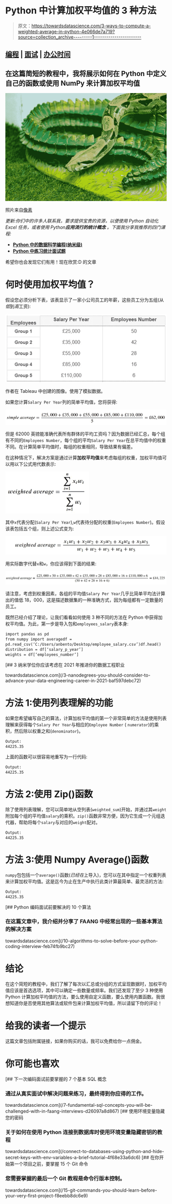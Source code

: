 # Python 中计算加权平均值的 3 种方法

> 原文：<https://towardsdatascience.com/3-ways-to-compute-a-weighted-average-in-python-4e066de7a719?source=collection_archive---------1----------------------->

## [编程](https://towardsdatascience.com/tagged/programming) | [面试](https://towardsdatascience.com/tagged/interviewing) | [办公时间](https://towardsdatascience.com/tagged/office-hours)

## 在这篇简短的教程中，我将展示如何在 Python 中定义自己的函数或使用 NumPy 来计算加权平均值

![](img/b460a09f7ee3fd5461c76f8b55356397.png)

照片来自[像素](https://www.pexels.com/)

*更新:你们中的许多人联系我，要求提供宝贵的资源，以便使用 Python* *自动化 Excel 任务，或者使用 Python****应用流行的统计概念*** *。下面我分享我推荐的四门课程:*

*   [**Python 中的数据科学编程(纳米级)**](https://imp.i115008.net/2rrmW7)
*   [**Python 中练习统计面试题**](https://datacamp.pxf.io/jWm44P)

希望你也会发现它们有用！现在欣赏:D 的文章

# 何时使用加权平均值？

假设您必须分析下表，该表显示了一家小公司员工的年薪，这些员工分为五组(从*低*到*高*工资):

![](img/ac7f1e0767d190e0829e62217653b9b4.png)

作者在 Tableau 中创建的图像。使用了模拟数据。

如果您计算`Salary Per Year`列的简单平均值，您将获得:

![](img/d48be9943f4b84bd4356c6282eebc314.png)

但是 62000 英镑能准确代表所有群体的平均工资吗？因为数据已经汇总，每个组有不同的`Employees Number`，每个组的平均`Salary Per Year`在总平均值中的权重不同。在计算简单平均值时，每组的权重相同，导致结果有偏差。

在这种情况下，解决方案是通过计算**加权平均值**来考虑每组的权重，加权平均值可以用以下公式用代数表示:

![](img/8563d3e574ac4b8923771c0364f2f4c1.png)

其中`x`代表分配(`Salary Per Year`),`w`代表待分配的权重(`Employees Number`)。假设该表包括五个组，则上述公式变为:

![](img/99988f1e165c59371fe88d07c577aad9.png)

用实际数字代替`x`和`w`，你应该得到下面的结果:

![](img/e9a6fde4c0cc97bd025f1d2aac1815ac.png)

请注意，考虑到权重因素，各组的平均值`Salary Per Year`几乎比简单平均法计算出的值低 18，000，这是描述数据集的一种准确方式，因为每组都有一定数量的员工。

既然已经介绍了理论，让我们看看如何使用 3 种不同的方法在 Python 中获得加权平均值。为此，第一步是导入包和`employees_salary`表本身:

```
import pandas as pd
from numpy import averagedf = pd.read_csv(‘C:/Users/anbento/Desktop/employee_salary.csv’)df.head()
distribution = df[‘salary_p_year’]
weights = df[‘employees_number’]
```

[](/3-nanodegrees-you-should-consider-to-advance-your-data-engineering-career-in-2021-baf597debc72) [## 3 纳米学位你应该考虑在 2021 年推进你的数据工程职业

towardsdatascience.com](/3-nanodegrees-you-should-consider-to-advance-your-data-engineering-career-in-2021-baf597debc72) 

# 方法 1:使用列表理解的功能

如果您希望编写自己的算法，计算加权平均值的第一个非常简单的方法是使用列表理解来获得每个`Salary Per Year`与相应的`Employee Number` ( `numerator`)的乘积，然后除以权重之和(`denominator`)。

```
Output:
44225.35
```

上面的函数可以很容易地重写为一行代码:

```
Output:
44225.35
```

# 方法 2:使用 Zip()函数

除了使用列表理解，您可以简单地从空列表(`weighted_sum`)开始，并通过其`weight`附加每个组的平均值`salary`的乘积。`zip()`函数非常方便，因为它生成一个元组迭代器，帮助将每个`salary`与对应的`weight`配对。

```
Output:
44225.35
```

# 方法 3:使用 Numpy Average()函数

`numpy`包包括一个`average()`函数(*已经在*上导入)，您可以在其中指定一个权重列表来计算加权平均值。这是迄今为止在生产中执行此类计算最简单、最灵活的方法:

```
Output:
44225.35
```

[](/10-algorithms-to-solve-before-your-python-coding-interview-feb74fb9bc27) [## Python 编码面试前要解决的 10 个算法

### 在这篇文章中，我介绍并分享了 FAANG 中经常出现的一些基本算法的解决方案

towardsdatascience.com](/10-algorithms-to-solve-before-your-python-coding-interview-feb74fb9bc27) 

# **结论**

在这个简短的教程中，我们了解了每次以汇总或分组的方式呈现数据时，加权平均值应该是首选选项，其中可以确定一些数量或频率。我们还发现了至少 3 种使用 Python 计算加权平均值的方法，要么使用自定义函数，要么使用内置函数。我很想知道你是否使用其他算法或软件包来计算加权平均值，所以请留下你的评论！

# 给我的读者一个提示

这篇文章包括附属链接，如果你购买的话，我可以免费给你一点佣金。

# 你可能也喜欢

[](/7-fundamental-sql-concepts-you-will-be-challenged-with-in-faang-interviews-d26097a8d867) [## 下一次编码面试前要掌握的 7 个基本 SQL 概念

### 通过从真实面试中解决问题来练习，最终得到你应得的工作。

towardsdatascience.com](/7-fundamental-sql-concepts-you-will-be-challenged-with-in-faang-interviews-d26097a8d867) [](/connect-to-databases-using-python-and-hide-secret-keys-with-env-variables-a-brief-tutorial-4f68e33a6dc6) [## 使用环境变量隐藏您的密码

### 关于如何在使用 Python 连接到数据库时使用环境变量隐藏密钥的教程

towardsdatascience.com](/connect-to-databases-using-python-and-hide-secret-keys-with-env-variables-a-brief-tutorial-4f68e33a6dc6) [](/15-git-commands-you-should-learn-before-your-very-first-project-f8eebb8dc6e9) [## 在你开始第一个项目之前，要掌握 15 个 Git 命令

### 您需要掌握的最后一个 Git 教程是命令行版本控制。

towardsdatascience.com](/15-git-commands-you-should-learn-before-your-very-first-project-f8eebb8dc6e9)